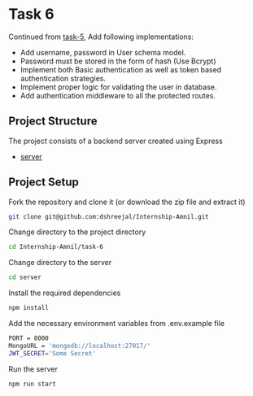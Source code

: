 # Task 6

Continued from [task-5](https://github.com/dshreejal/Internship-Amnil/tree/main/task-5), Add following implementations:

- Add username, password in User schema model.
- Password must be stored in the form of hash (Use Bcrypt)
- Implement both Basic authentication as well as token based authentication strategies.
- Implement proper logic for validating the user in database.
- Add authentication middleware to all the protected routes.

## Project Structure

The project consists of a backend server created using Express

- [server](https://github.com/dshreejal/Internship-Amnil/tree/main/task-6/server)

## Project Setup

Fork the repository and clone it (or download the zip file and extract it)

```bash
git clone git@github.com:dshreejal/Internship-Amnil.git
```

Change directory to the project directory

```bash
cd Internship-Amnil/task-6
```

Change directory to the server

```bash
cd server
```

Install the required dependencies

```bash
npm install
```

Add the necessary environment variables from .env.example file

```bash
PORT = 8000
MongoURL = 'mongodb://localhost:27017/'
JWT_SECRET='Some Secret'
```

Run the server

```bash
npm run start
```
